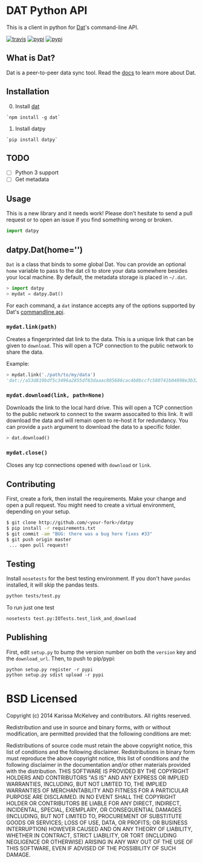 # DAT Python API

This is a client in python for [Dat](https://dat-data.com)'s command-line API.

[![travis](https://img.shields.io/travis/karissa/datpy.svg?style=flat)](https://travis-ci.org/karissa/datpy)
[![pypi](https://img.shields.io/pypi/dm/datpy.svg?style=flat)](https://pypi.python.org/pypi/datpy)
[![pypi](https://img.shields.io/pypi/v/datpy.svg?style=flat)](https://pypi.python.org/pypi/datpy)

## What is Dat?

Dat is a peer-to-peer data sync tool. Read the [docs](https://github.com/maxogden/dat) to learn more about Dat.

## Installation

  0. Install [dat](https://github.com/maxogden/dat)

    `npm install -g dat`

  1. Install datpy

    `pip install datpy`

## TODO
- [ ] Python 3 support
- [ ] Get metadata

## Usage

This is a new library and it needs work! Please don't hesitate to send a pull request or to open an issue if you find something wrong or broken.

```python
import datpy
```

## datpy.Dat(home='')

`Dat` is a class that binds to some global Dat. You can provide an optional `home` variable to pass to the dat cli to store your data somewhere besides your local machine. By default, the metadata storage is placed in `~/.dat`.

```python
> import datpy
> mydat = datpy.Dat()
```

For each command, a `dat` instance accepts any of the options supported by Dat's [commandline api](http://github.com/datproject/docs).

### `mydat.link(path)`

Creates a fingerprinted dat link to the data. This is a unique link that can be given to `download`. This will open a TCP connection to the public network to share the data.

Example:

```python
> mydat.link('./path/to/my/data')
'dat://a53d819bdf5c3496a2855df83daaac885686cac4b0bccfc580741b04898e3b32'
```

### `mydat.download(link, path=None)`

Downloads the link to the local hard drive. This will open a TCP connection to the public network to connect to the swarm assocaited to this link. It will download the data and will remain open to re-host it for redundancy. You can provide a `path` argument to download the data to a specific folder.

```python
> dat.download()
```

### `mydat.close()`

Closes any tcp connections opened with `download` or `link`.

## Contributing

First, create a fork, then install the requirements. Make your change and open a pull request. You might need to create a virtual environment, depending on your setup.

```bash
$ git clone http://github.com/<your-fork>/datpy
$ pip install -r requirements.txt
$ git commit -am "BUG: there was a bug here fixes #33"
$ git push origin master
 ... open pull request!
```

## Testing

Install `nosetests` for the best testing environment. If you don't have `pandas` installed, it will skip the pandas tests.

```bash
python tests/test.py
```

To run just one test

```bash
nosetests test.py:IOTests.test_link_and_download
```

## Publishing

First, edit `setup.py` to bump the version number on both the `version` key and the `download_url`. Then, to push to pip/pypi:

```
python setup.py register -r pypi
python setup.py sdist upload -r pypi
```


# BSD Licensed

Copyright (c) 2014 Karissa McKelvey and contributors.
All rights reserved.

Redistribution and use in source and binary forms, with or without modification, are permitted provided that the following conditions are met:

Redistributions of source code must retain the above copyright notice, this list of conditions and the following disclaimer.
Redistributions in binary form must reproduce the above copyright notice, this list of conditions and the following disclaimer in the documentation and/or other materials provided with the distribution.
THIS SOFTWARE IS PROVIDED BY THE COPYRIGHT HOLDERS AND CONTRIBUTORS "AS IS" AND ANY EXPRESS OR IMPLIED WARRANTIES, INCLUDING, BUT NOT LIMITED TO, THE IMPLIED WARRANTIES OF MERCHANTABILITY AND FITNESS FOR A PARTICULAR PURPOSE ARE DISCLAIMED. IN NO EVENT SHALL THE COPYRIGHT HOLDER OR CONTRIBUTORS BE LIABLE FOR ANY DIRECT, INDIRECT, INCIDENTAL, SPECIAL, EXEMPLARY, OR CONSEQUENTIAL DAMAGES (INCLUDING, BUT NOT LIMITED TO, PROCUREMENT OF SUBSTITUTE GOODS OR SERVICES; LOSS OF USE, DATA, OR PROFITS; OR BUSINESS INTERRUPTION) HOWEVER CAUSED AND ON ANY THEORY OF LIABILITY, WHETHER IN CONTRACT, STRICT LIABILITY, OR TORT (INCLUDING NEGLIGENCE OR OTHERWISE) ARISING IN ANY WAY OUT OF THE USE OF THIS SOFTWARE, EVEN IF ADVISED OF THE POSSIBILITY OF SUCH DAMAGE.
